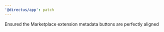 ```yaml
---
'@directus/app': patch
---
```


Ensured the Marketplace extension metadata buttons are perfectly aligned
